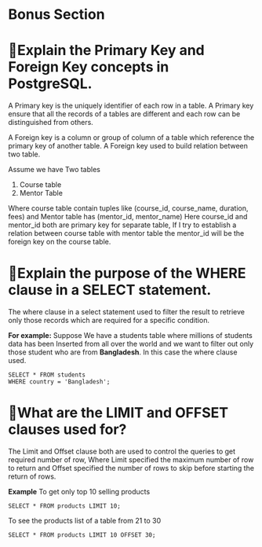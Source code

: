 # Bonus Section

# :dart:Explain the Primary Key and Foreign Key concepts in PostgreSQL.

A Primary key is the uniquely identifier of each row in a table. A Primary key ensure that all the records of a tables are different and each row can be distinguished from others.

A Foreign key is a column or group of column of a table which reference the primary key of another table. A Foreign key used to build relation between two table.

Assume we have Two tables  
1. Course table 
2. Mentor Table 
 
Where course table contain tuples like (course_id, course_name, duration, fees) and Mentor table has (mentor_id, mentor_name)
Here course_id and mentor_id both are primary key for separate table, If I try to establish a relation between course table with mentor table the mentor_id will be the foreign key on the course table.

# :dart:Explain the purpose of the WHERE clause in a SELECT statement.

The where clause in a select statement used to filter the result to retrieve only those records which are required for a specific condition.

**For example:** Suppose We have a students table where millions of students data has been Inserted from all over the world and we want to filter out only those student who are from **Bangladesh**. In this case the where clause used.

```
SELECT * FROM students
WHERE country = 'Bangladesh';
```

# :dart:What are the LIMIT and OFFSET clauses used for?

The Limit and Offset clause both are used to control the queries to get required number of row, Where Limit specified the maximum number of row to return and Offset specified the number of rows to skip before starting the return of rows.

**Example**
To get only top 10 selling products
```
SELECT * FROM products LIMIT 10;
```
To see the products list of a table from 21 to 30
```
SELECT * FROM products LIMIT 10 OFFSET 30;
```



